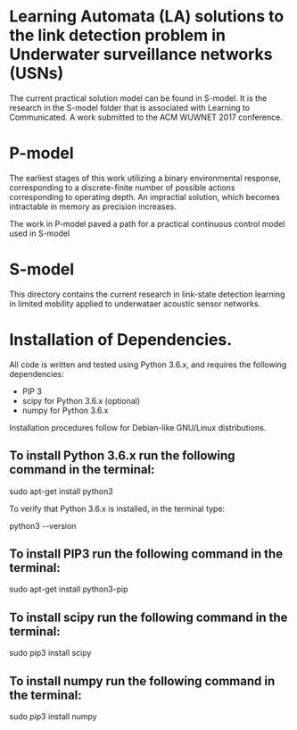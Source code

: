 # Learning Automata (LA) solutions to the link detection problem in Underwater surveillance networks (USNs)

The current practical solution model can be found in S-model. It is the research in the S-model folder that is associated with Learning to Communicated. A work submitted to the ACM WUWNET 2017 conference.

# P-model
The earliest stages of this work utilizing a binary environmental response, corresponding to a discrete-finite number of possible actions corresponding to operating depth. An impractial solution, which becomes intractable in memory as precision increases.

The work in P-model paved a path for a practical continuous control model used in S-model

# S-model
This directory contains the current research in link-state detection learning in limited mobility applied to underwataer acoustic sensor networks.

# Installation of Dependencies.
All code is written and tested using Python 3.6.x, and requires the following dependencies:
- PIP 3
- scipy for Python 3.6.x (optional)
- numpy for Python 3.6.x 

Installation procedures follow for Debian-like GNU/Linux distributions.

## To install Python 3.6.x run the following command in the terminal:

sudo apt-get install python3

To verify that Python 3.6.x is installed, in the terminal type:

python3 --version

## To install PIP3 run the following command in the terminal:

sudo apt-get install python3-pip

## To install scipy run the following command in the terminal:

sudo pip3 install scipy

## To install numpy run the following command in the terminal:

sudo pip3 install numpy

